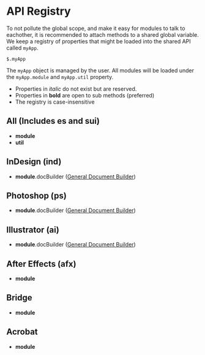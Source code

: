 # API Registry
To not pollute the global scope, and make it easy for modules to talk to eachother, it is recommended to attach methods to a shared global variable. We keep a registry of properties that might be loaded into the shared API called `myApp`.

    $.myApp

The `myApp` object is managed by the user. All modules will be loaded under the `myApp.module` and `myApp.util` property.

  - Properties in _italic_ do not exist but are reserved.
  - Properties in __bold__ are open to sub methods (preferred)
  - The registry is case-insensitive

## All (Includes es and sui)
  * __module__
  * __util__

## InDesign (ind)
  * __module__.docBuilder ([General Document Builder](https://github.com/GitBruno/General-Document-Builder))

## Photoshop (ps)
  * __module__.docBuilder ([General Document Builder](https://github.com/GitBruno/General-Document-Builder))

## Illustrator (ai)
  * __module__.docBuilder ([General Document Builder](https://github.com/GitBruno/General-Document-Builder))

## After Effects (afx)
  * __module__

## Bridge
  * __module__

## Acrobat
  * __module__
